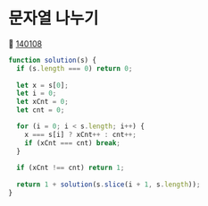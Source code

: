 # 문자열 나누기
🔗 <a href="https://school.programmers.co.kr/learn/courses/30/lessons/140108">140108</a>

```javascript
function solution(s) {
  if (s.length === 0) return 0;
  
  let x = s[0];
  let i = 0;
  let xCnt = 0;
  let cnt = 0;

  for (i = 0; i < s.length; i++) {
    x === s[i] ? xCnt++ : cnt++;
    if (xCnt === cnt) break;
  }
  
  if (xCnt !== cnt) return 1;
  
  return 1 + solution(s.slice(i + 1, s.length));
}
```
